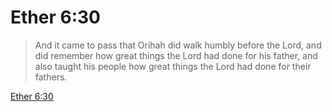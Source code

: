 # Ether 6:30

> And it came to pass that Orihah did walk humbly before the Lord, and did remember how great things the Lord had done for his father, and also taught his people how great things the Lord had done for their fathers.

[Ether 6:30](https://www.churchofjesuschrist.org/study/scriptures/bofm/ether/6?lang=eng&id=p30#p30)


